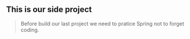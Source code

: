## This is our side project
> Before build our last project 
> we need to pratice Spring not to forget coding.

